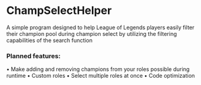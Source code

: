 # ChampSelectHelper
A simple program designed to help League of Legends players easily filter their champion pool during champion select by utilizing the filtering capabilities of the search function

### Planned features:
• Make adding and removing champions from your roles possible during runtime
• Custom roles
• Select multiple roles at once
• Code optimization
